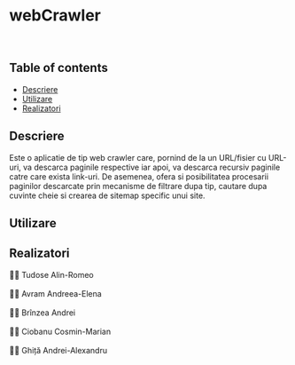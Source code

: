 # webCrawler
</br>

## Table of contents
- [Descriere](#descriere)
- [Utilizare](#utilizare)
- [Realizatori](#realizatori)

## Descriere
Este o aplicatie de tip web crawler care, pornind de la un URL/fisier cu URL-uri, va descarca paginile respective iar apoi, va descarca recursiv paginile catre care exista link-uri.
De asemenea, ofera si posibilitatea procesarii paginilor descarcate prin mecanisme de filtrare dupa tip, cautare dupa cuvinte cheie si crearea de sitemap specific unui site.

## Utilizare

## Realizatori

:man_student: Tudose Alin-Romeo  
<br />
:woman_student: Avram Andreea-Elena  
<br />
:man_student: Brînzea Andrei  
<br />
:man_student: Ciobanu Cosmin-Marian  
<br />
:man_student: Ghiță Andrei-Alexandru  
